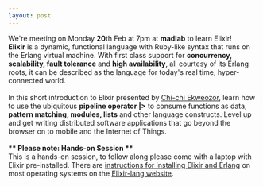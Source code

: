 ```yaml
---
layout: post
---
```

<div>
   We're meeting on Monday <b>20</b>th Feb at 7pm at
   <b>madlab</b> to learn Elixir!<br>
   <strong>Elixir</strong> is a dynamic, functional
   language with Ruby-like syntax that runs on the Erlang
   virtual machine. With first class support for
   <strong>concurrency, scalability, fault
   tolerance</strong> and <strong>high
   availability</strong>, all courtesy of its Erlang
   roots, it can be described as the language for today's
   real time, hyper-connected world.<br>
   <br>
   In this short introduction to Elixir presented by
   <a href="https://twitter.com/thisischichi">Chi-chi
   Ekweozor</a>, learn how to use the ubiquitous
   <strong>pipeline operator |&gt;</strong> to consume
   functions as data, <strong>pattern matching, modules,
   lists</strong> and other language constructs. Level up
   and get writing distributed software applications that
   go beyond the browser on to mobile and the Internet of
   Things.<br>
   <br>
   <strong>** Please note: Hands-on Session
   **</strong><br>
   This is a hands-on session, to follow along please come
   with a laptop with Elixir pre-installed. There are
   <a href=
   "http://elixir-lang.org/install.html">instructions for
   installing Elixir and Erlang</a> on most operating
   systems on the <a href=
   "http://elixir-lang.org">Elixir-lang website</a>.
 </div>
